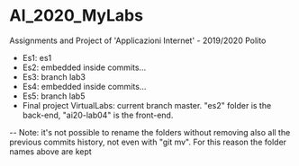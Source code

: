 # AI_2020_MyLabs
Assignments and Project of 'Applicazioni Internet' - 2019/2020 Polito

* Es1: es1
* Es2: embedded inside commits...
* Es3: branch lab3
* Es4: embedded inside commits... 
* Es5: branch lab5
* Final project VirtualLabs: current branch master. "es2" folder is the back-end, "ai20-lab04" is the front-end. 

-- Note: it's not possible to rename the folders without removing also all the previous commits history, not even with "git mv". For this reason the folder names above are kept

